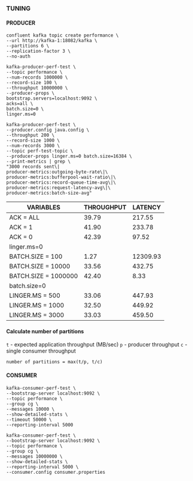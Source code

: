 ### TUNING



#### PRODUCER

    confluent kafka topic create performance \
    --url http://kafka-1:18082/kafka \
    --partitions 6 \
    --replication-factor 3 \
    --no-auth
    
    kafka-producer-perf-test \
    --topic performance \
    --num-records 1000000 \
    --record-size 100 \
    --throughput 10000000 \
    --producer-props \
    bootstrap.servers=localhost:9092 \
    acks=all \
    batch.size=0 \
    linger.ms=0

    kafka-producer-perf-test \
    --producer.config java.config \
    --throughput 200 \
    --record-size 1000 \
    --num-records 3000 \
    --topic perf-test-topic \
    --producer-props linger.ms=0 batch.size=16384 \
    --print-metrics | grep \
    "3000 records sent\|
    producer-metrics:outgoing-byte-rate\|\
    producer-metrics:bufferpool-wait-ratio\|\
    producer-metrics:record-queue-time-avg\|\
    producer-metrics:request-latency-avg\|\
    producer-metrics:batch-size-avg"


| VARIABLES                                    | THROUGHPUT | LATENCY  |
|----------------------------------------------|------------|----------|
 | ACK = ALL                                    | 39.79      | 217.55   |
 | ACK = 1                                      | 41.90      | 233.78   |
 | ACK = 0                                      | 42.39      | 97.52    |
 | linger.ms=0                                  |            |          |
 | BATCH.SIZE = 100                             | 1.27       | 12309.93 | 
| BATCH.SIZE = 10000                           | 33.56      | 432.75   |
| BATCH.SIZE = 1000000                         | 42.40      | 8.33     |
| batch.size=0                                 |            |          | 
| LINGER.MS = 500                              | 33.06      | 447.93   |
| LINGER.MS = 1000                             | 32.50      | 449.92   |
| LINGER.MS = 3000                             | 33.03      | 459.50   |
 
#### Calculate number of partitions

`t` - expected application throughput (MB/sec)
`p` - producer throughput
`c` - single consumer throughput

`number of partitions = max(t/p, t/c)`


#### CONSUMER

    kafka-consumer-perf-test \
    --bootstrap-server localhost:9092 \
    --topic performance \
    --group cg \
    --messages 10000 \
    --show-detailed-stats \
    --timeout 50000 \
    --reporting-interval 5000

    kafka-consumer-perf-test \
    --bootstrap-server localhost:9092 \
    --topic performance \
    --group cg \
    --messages 10000000 \
    --show-detailed-stats \
    --reporting-interval 5000 \
    --consumer.config consumer.properties